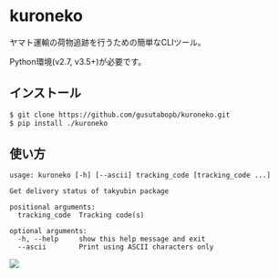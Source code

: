 # kuroneko

ヤマト運輸の荷物追跡を行うための簡単なCLIツール。

Python環境(v2.7, v3.5+)が必要です。

## インストール

```bash
$ git clone https://github.com/gusutabopb/kuroneko.git
$ pip install ./kuroneko
```

## 使い方

```text
usage: kuroneko [-h] [--ascii] tracking_code [tracking_code ...]

Get delivery status of takyubin package

positional arguments:
  tracking_code  Tracking code(s)

optional arguments:
  -h, --help     show this help message and exit
  --ascii        Print using ASCII characters only
```

![](https://user-images.githubusercontent.com/4231387/71304052-3f60d080-2404-11ea-902e-af18c572bd4b.gif)
